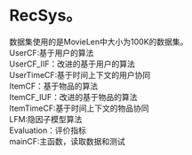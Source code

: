 # RecSys。
数据集使用的是MovieLen中大小为100K的数据集。</br>
UserCF:基于用户的算法</br>
UserCF_IIF：改进的基于用户的算法</br>
UserTimeCF:基于时间上下文的用户协同</br>
ItemCF：基于物品的算法</br>
ItemCF_IUF：改进的基于物品的算法</br>
ItemTimeCF:基于时间上下文的物品协同</br>
LFM:隐因子模型算法 </br>
Evaluation：评价指标</br>
mainCF:主函数，读取数据和测试</br>

